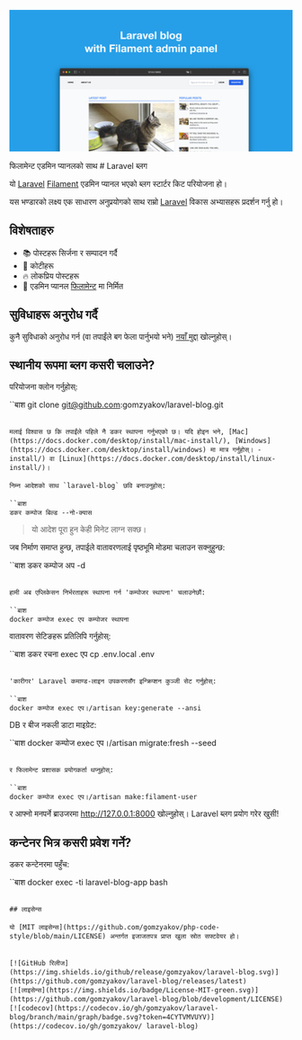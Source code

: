 ![फिलामेन्ट एडमिन प्यानलको साथ लारावेल ब्लग](../docs/social-preview-en.png)

फिलामेन्ट एडमिन प्यानलको साथ # Laravel ब्लग

यो [Laravel](https://laravel.com) [Filament](https://filamentphp.com) एडमिन प्यानल भएको ब्लग स्टार्टर किट परियोजना हो।

यस भण्डारको लक्ष्य एक साधारण अनुप्रयोगको साथ राम्रो [Laravel](https://laravel.com) विकास अभ्यासहरू प्रदर्शन गर्नु हो।

## विशेषताहरु

- 📚 पोस्टहरू सिर्जना र सम्पादन गर्दै
- 🥑 कोटीहरू
- 🔥 लोकप्रिय पोस्टहरू
- 🎉 एडमिन प्यानल [फिलामेन्ट](https://filamentphp.com) मा निर्मित

## सुविधाहरू अनुरोध गर्दै

कुनै सुविधाको अनुरोध गर्न (वा तपाईंले बग फेला पार्नुभयो भने) [नयाँ मुद्दा](https://github.com/gomzyakov/laravel-blog/issues/new) खोल्नुहोस्।

## स्थानीय रूपमा ब्लग कसरी चलाउने?

परियोजना क्लोन गर्नुहोस्:

``बाश
git clone git@github.com:gomzyakov/laravel-blog.git
```

मलाई विश्वास छ कि तपाईंले पहिले नै डकर स्थापना गर्नुभएको छ। यदि होइन भने, [Mac](https://docs.docker.com/desktop/install/mac-install/), [Windows](https://docs.docker.com/desktop/install/windows) मा मात्र गर्नुहोस्। -install/) वा [Linux](https://docs.docker.com/desktop/install/linux-install/)।

निम्न आदेशको साथ `laravel-blog` छवि बनाउनुहोस्:

``बाश
डकर कम्पोज बिल्ड --नो-क्यास
```

> यो आदेश पूरा हुन केही मिनेट लाग्न सक्छ।

जब निर्माण समाप्त हुन्छ, तपाईले वातावरणलाई पृष्ठभूमि मोडमा चलाउन सक्नुहुन्छ:

``बाश
डकर कम्पोज अप -d
```

हामी अब एप्लिकेसन निर्भरताहरू स्थापना गर्न 'कम्पोजर स्थापना' चलाउनेछौं:

``बाश
docker कम्पोज exec एप कम्पोजर स्थापना
```

वातावरण सेटिङहरू प्रतिलिपि गर्नुहोस्:

``बाश
डकर रचना exec एप cp .env.local .env
```

'कारीगर' Laravel कमाण्ड-लाइन उपकरणसँग इन्क्रिप्शन कुञ्जी सेट गर्नुहोस्:

``बाश
docker कम्पोज exec एप।/artisan key:generate --ansi
```

DB र बीज नकली डाटा माइग्रेट:

``बाश
docker कम्पोज exec एप।/artisan migrate:fresh --seed
```

र फिलामेन्ट प्रशासक प्रयोगकर्ता थप्नुहोस्:

``बाश
docker कम्पोज exec एप।/artisan make:filament-user
```

र आफ्नो मनपर्ने ब्राउजरमा http://127.0.0.1:8000 खोल्नुहोस्। Laravel ब्लग प्रयोग गरेर खुसी!

## कन्टेनर भित्र कसरी प्रवेश गर्ने?

डकर कन्टेनरमा पहुँच:

``बाश
docker exec -ti laravel-blog-app bash
```

## लाइसेन्स

यो [MIT लाइसेन्स](https://github.com/gomzyakov/php-code-style/blob/main/LICENSE) अन्तर्गत इजाजतपत्र प्राप्त खुला स्रोत सफ्टवेयर हो।


[![GitHub रिलीज](https://img.shields.io/github/release/gomzyakov/laravel-blog.svg)](https://github.com/gomzyakov/laravel-blog/releases/latest)
[![लाइसेन्स](https://img.shields.io/badge/License-MIT-green.svg)](https://github.com/gomzyakov/laravel-blog/blob/development/LICENSE)
[![codecov](https://codecov.io/gh/gomzyakov/laravel-blog/branch/main/graph/badge.svg?token=4CYTVMVUYV)](https://codecov.io/gh/gomzyakov/ laravel-blog)
